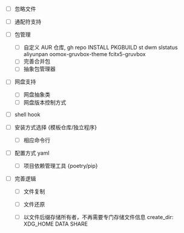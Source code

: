 + [ ] 忽略文件
+ [ ] 通配符支持
+ [ ] 包管理
    + [ ] 自定义 AUR 仓库, gh repo
    INSTALL PKGBUILD
        st
        dwm
        slstatus
        aliyunpan
        oomox-gruvbox-theme
        fcitx5-gruvbox
    + [ ] 完善合并包
    + [ ] 抽象包管理器
+ [ ] 网盘支持
    + [ ] 网盘抽象类
    + [ ] 网盘版本控制方式
+ [ ] shell hook

+ [ ] 安装方式选择 {模板仓库/独立程序}
    + [ ] 相应命令行
+ [ ] 配置方式 yaml
    + [ ] 项目依赖管理工具 {poetry/pip}

+ [ ] 完善逻辑
    + [ ] 文件复制
    + [ ] 文件还原

    + [ ] 以文件后缀存储所有者，不再需要专门存储文件信息
create_dir:
    XDG_HOME
    DATA
    SHARE
